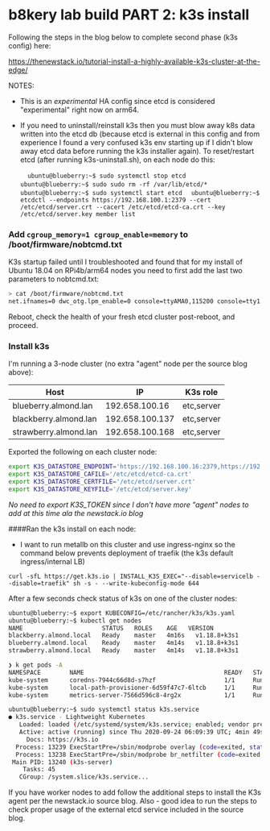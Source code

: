 # b8kery lab build PART 2: k3s install
Following the steps in the blog below to complete second phase (k3s config) here:

https://thenewstack.io/tutorial-install-a-highly-available-k3s-cluster-at-the-edge/

NOTES:
* This is an *experimental* HA config since etcd is considered "experimental" right now on arm64.
* If you need to uninstall/reinstall k3s then you must blow away k8s data written into the etcd db (because etcd is external in this config and from experience I found a very confused k3s env starting up if I didn't blow away etcd data before running the k3s installer again). To reset/restart etcd (after running k3s-uninstall.sh), on each node do this:

  `  ubuntu@blueberry:~$ sudo systemctl stop etcd`
  `  ubuntu@blueberry:~$ sudo sudo rm -rf /var/lib/etcd/*`
  `  ubuntu@blueberry:~$ sudo systemctl start etcd`
  `  ubuntu@blueberry:~$ etcdctl --endpoints https://192.168.100.1:2379 --cert /etc/etcd/server.crt --cacert /etc/etcd/etcd-ca.crt --key /etc/etcd/server.key member list`



### Add `cgroup_memory=1 cgroup_enable=memory` to /boot/firmware/nobtcmd.txt
K3s startup failed until I troubleshooted and found that for my install of Ubuntu 18.04 on RPi4b/arm64 nodes you need to first add the last two parameters to nobtcmd.txt:
```bash
> cat /boot/firmware/nobtcmd.txt
net.ifnames=0 dwc_otg.lpm_enable=0 console=ttyAMA0,115200 console=tty1 root=LABEL=writable rootfstype=ext4 elevator=deadline rootwait fixrtc cgroup_memory=1 cgroup_enable=memory
```

Reboot, check the health of your fresh etcd cluster post-reboot, and proceed.

### Install k3s

I'm running a 3-node cluster (no extra "agent" node per the source blog above):

Host | IP | K3s role
---- | -- | --------
blueberry.almond.lan | 192.658.100.16 | etc,server
blackberry.almond.lan | 192.658.100.137 | etc,server
strawberry.almond.lan | 192.658.100.168 | etc,server

Exported the following on each cluster node:
```bash
export K3S_DATASTORE_ENDPOINT='https://192.168.100.16:2379,https://192.168.100.137:2379,https://192.168.100.168:2379'
export K3S_DATASTORE_CAFILE='/etc/etcd/etcd-ca.crt'
export K3S_DATASTORE_CERTFILE='/etc/etcd/server.crt'
export K3S_DATASTORE_KEYFILE='/etc/etcd/server.key'
```

*No need to export K3S_TOKEN since I don't have more "agent" nodes to add at this time ala the newstack.io blog*

####Ran the k3s install on each node:
* I want to run metallb on this cluster and use ingress-nginx so the command below prevents deployment of traefik (the k3s default ingress/internal LB)

`curl -sfL https://get.k3s.io | INSTALL_K3S_EXEC="--disable=servicelb --disable=traefik" sh -s - --write-kubeconfig-mode 644`

After a few seconds check status of k3s on one of the cluster nodes:
```bash
ubuntu@blueberry:~$ export KUBECONFIG=/etc/rancher/k3s/k3s.yaml
ubuntu@blueberry:~$ kubectl get nodes
NAME                      STATUS   ROLES    AGE   VERSION
blackberry.almond.local   Ready    master   4m16s   v1.18.8+k3s1
blueberry.almond.local    Ready    master   4m14s   v1.18.8+k3s1
strawberry.almond.local   Ready    master   4m14s   v1.18.8+k3s1
```

```bash
❯ k get pods -A
NAMESPACE        NAME                                       READY   STATUS    RESTARTS   AGE
kube-system      coredns-7944c66d8d-s7hzf                   1/1     Running   0          11h
kube-system      local-path-provisioner-6d59f47c7-6ltcb     1/1     Running   5          11h
kube-system      metrics-server-7566d596c8-4rg2x            1/1     Running   0          11h
```

```bash
ubuntu@blueberry:~$ sudo systemctl status k3s.service
● k3s.service - Lightweight Kubernetes
   Loaded: loaded (/etc/systemd/system/k3s.service; enabled; vendor preset: enabled)
   Active: active (running) since Thu 2020-09-24 06:09:39 UTC; 4min 49s ago
     Docs: https://k3s.io
  Process: 13239 ExecStartPre=/sbin/modprobe overlay (code=exited, status=0/SUCCESS)
  Process: 13238 ExecStartPre=/sbin/modprobe br_netfilter (code=exited, status=0/SUCCESS)
 Main PID: 13240 (k3s-server)
    Tasks: 45
   CGroup: /system.slice/k3s.service...
```

If you have worker nodes to add follow the additional steps to install the K3s agent per the newstack.io source blog.
Also - good idea to run the steps to check proper usage of the external etcd service included in the source blog.
